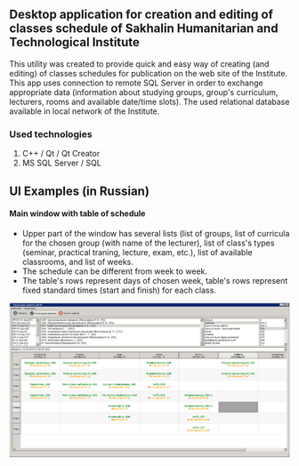 ## Desktop application for creation and editing of classes schedule of Sakhalin Humanitarian and Technological Institute

This utility was created to provide quick and easy way of creating (and editing) of classes schedules for publication on the web site of the Institute. This app uses connection to remote SQL Server in order to exchange appropriate data (information about studying groups, group's curriculum, lecturers, rooms and available date/time slots). The used relational database available in local network of the Institute.

### Used technologies
1. C++ / Qt / Qt Creator
2. MS SQL Server / SQL

## UI Examples (in Russian)

#### Main window with table of schedule

* Upper part of the window has several lists (list of groups, list of curricula for the chosen group (with name of the lecturer), list of class's types (seminar, practical traning, lecture, exam, etc.), list of available classrooms, and list of weeks.
* The schedule can be different from week to week.
* The table's rows represent days of chosen week, table's rows represent fixed standard times (start and finish) for each class. 

![UI](https://github.com/PavelSobolev/Qt/blob/master/Qt-Database-Demo/uiimg/01.png)
